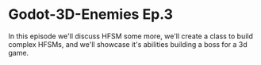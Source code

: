 # Godot-3D-Enemies Ep.3

In this episode we'll discuss HFSM some more, we'll create a class to build complex HFSMs, and we'll showcase it's abilities building a boss for a 3d game.
